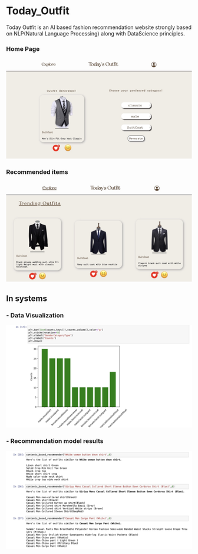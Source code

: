 # Today_Outfit
<p>
  Today Outfit is an AI based fashion recommendation website strongly based on NLP(Natural Language Processing) along with DataScience principles.
</p>


### Home Page
<p>
  <img src="./15F744E3-944D-49FF-89B5-0688CBB179DF_1_105_c.jpeg">
</p>

### Recommended items
<p>
  <img src="./125561AF-56BB-422D-AA82-E631C7A94778_1_105_c.jpeg">
</p>

## In systems
### - Data Visualization
<p>
  <img src="./3B3A0306-FE70-4777-94BA-E0AF4D07546E_1_201_a.jpeg">
</p>

### - Recommendation model results
<p>
  <img src="./E62389B2-9A31-4789-845B-FFB0EDA720CB_1_201_a.jpeg">
</p>

